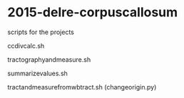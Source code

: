 # 2015-delre-corpuscallosum

scripts for the projects

ccdivcalc.sh

tractographyandmeasure.sh

summarizevalues.sh

tractandmeasurefromwbtract.sh
(changeorigin.py)

